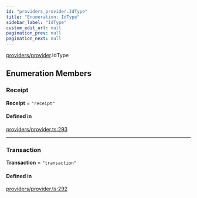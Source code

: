 ```yaml
---
id: "providers_provider.IdType"
title: "Enumeration: IdType"
sidebar_label: "IdType"
custom_edit_url: null
pagination_prev: null
pagination_next: null
---
```


[providers/provider](../modules/providers_provider.md).IdType

## Enumeration Members

### Receipt

 **Receipt** = ``"receipt"``

#### Defined in

[providers/provider.ts:293](https://github.com/maxhr/near--near-api-js/blob/87bf3c7e/packages/near-api-js/src/providers/provider.ts#L293)

___

### Transaction

 **Transaction** = ``"transaction"``

#### Defined in

[providers/provider.ts:292](https://github.com/maxhr/near--near-api-js/blob/87bf3c7e/packages/near-api-js/src/providers/provider.ts#L292)
